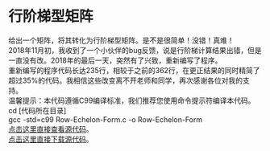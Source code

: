 # 行阶梯型矩阵
给出一个矩阵，将其转化为行阶梯型矩阵。是不是很简单！没错！真难！</br>
2018年11月初，我收到了一个小伙伴的bug反馈，说是行阶梯计算结果出错，但是一直没有改。2018年的最后一天，突然有了兴致，重新编写了程序。</br>
重新编写的程序代码长达235行，相较于之前的362行，在更正结果的同时精简了超过35%的代码。我相信这些改变离不开老师和同学，再次感谢各位对我的支持。</br>
温馨提示：本代码遵循C99编译标准，我们推荐您使用命令提示符编译本代码。</br>
cd [代码所在目录]</br>
gcc -std=c99 Row-Echelon-Form.c -o Row-Echelon-Form</br>
[点击这里直接查看源代码](https://github.com/YunyushuLiu/Row-Echelon-Form/blob/master/Row-Echelon-Form.c)。</br>
[点击这里直接下载源代码](https://github.com/YunyushuLiu/Row-Echelon-Form/releases/download/0.1/Row-Echelon-Form.c)。

